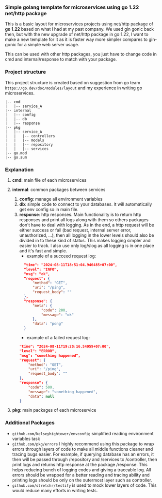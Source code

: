 ### Simple golang template for microservices using go 1.22 net/http package

This is a basic layout for microservices projects using net/http package of **go 1.22** based on what I had at my past
company. We used gin gonic back then, but with the new upgrade of net/http package in go 1.22, I want to make a new
template for it as
it is faster way more simpler compares to gin-gonic for a simple web server usage.

This can be used with other http packages, you just have to change code in cmd and internal/response to match with your
package.

### Project structure

This project structure is created based on suggestion from go team `https://go.dev/doc/modules/layout` and my experience
in writing go microservices.

```|-- .
|-- cmd
|   |-- service_A
|-- internal
|   |-- config
|   |-- db
|   |-- response
|-- pkg
|   |-- service_A
|   |   |-- controllers
|   |   |-- models
|   |   |-- repository
|   |   |-- services
|-- go.mod
|-- go.sum
```

### Explanation

1. **cmd**: main file of each microservices
2. **internal**: common packages between services
    1. **config**: manage all environment variables
    2. **db**: simple code to connect to your databases. It will automatically get env config so in main file.
    3. **response**: http responses. Main functionality is to return http responses and print all logs along with them
       so others packages don't have to deal with logging. As in the end, a http request will be either success or
       fail (bad request, internal server error, unauthorized, ...), then all logging in the lower levels should also be
       divided in to these kind of status. This makes logging simpler and easier to track. I also use only log/slog as
       all logging is in one place and it's fast and simple.
        * example of a succeed request log:
       ```json
         "time": "2024-08-11T18:51:04.946485+07:00",
         "level": "INFO",
         "msg": "ok",
         "request": {
             "method": "GET",
             "uri": "/ping",
             "request_body": ""
         },
         "response": {
             "meta": {
                 "code": 200,
                 "message": "ok"
             },
             "data": "pong"
         }
       ```
        * example of a failed request log:
       ```json
       "time": "2024-08-11T19:28:16.54059+07:00",
       "level": "ERROR",
       "msg": "something happened",
       "request": {
           "method": "GET",
           "uri": "/ping",
           "request_body": ""
       },
       "response": {
           "code": 500,
           "message": "something happened",
           "data": null
       }
       ```

3. **pkg**: main packages of each microservice

### Additional Packages

* `github.com/kelseyhightower/envconfig` simplified reading environment variables task
* `github.com/pkg/errors` I highly recommend using this package to wrap errors through layers of code to make all middle
  functions cleaner and tracing bugs easier. For example, if querying database has an errors, it then will
  be passed through /repository and /services to /controller, then print logs and returns http response at the
  package /response. This helps reducing bunch of logging codes and giving a traceable log. All errors should be wrapped
  for a better reading and tracing ability and printing logs should be only on the outermost layer such as controller.
* `github.com/stretchr/testify` is used to mock lower layers of code. This would reduce many efforts in writing tests.
